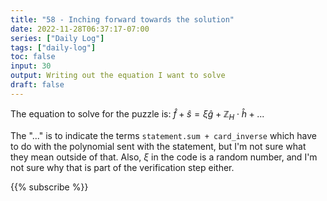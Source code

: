 ```yaml
---
title: "58 - Inching forward towards the solution"
date: 2022-11-28T06:37:17-07:00
series: ["Daily Log"]
tags: ["daily-log"]
toc: false
input: 30
output: Writing out the equation I want to solve
draft: false
---
```

The equation to solve for the puzzle is: $\hat{f} + \hat{s} = \xi \hat{g} + \mathbb{Z}_H \cdot \hat{h} + ...$

The "$...$" is to indicate the terms `statement.sum + card_inverse` which have to do with the polynomial sent with the statement, but I'm not sure what they mean outside of that. Also, $\xi$ in the code is a random number, and I'm not sure why that is part of the verification step either.

{{% subscribe %}}
